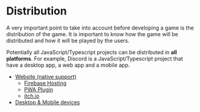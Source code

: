 # Distribution

A very important point to take into account before developing a game is the distribution of the game. It is important to know how the game will be distributed and how it will be played by the users.

Potentially all JavaScript/Typescript projects can be distributed in **all platforms**. For example, Discord is a JavaScript/Typescript project that have a desktop app, a web app and a mobile app.

* [Website (native support)](/advanced/distribution-website.md)
  * [Firebase Hosting](/advanced/distribution-website.md#firebase-hosting)
  * [PWA Plugin](/advanced/distribution-website.md#enable-the-add-to-home-screen-pwa-plugin)
  * [itch.io](/advanced/distribution-website.md#itchio)
* [Desktop & Mobile devices](/advanced/distribution-desktop-mobile.md)

